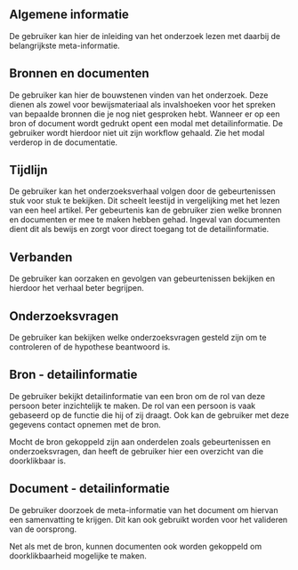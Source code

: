 



## Algemene informatie
De gebruiker kan hier de inleiding van het onderzoek lezen met daarbij de belangrijkste meta-informatie.


## Bronnen en documenten
De gebruiker kan hier de bouwstenen vinden van het onderzoek. Deze dienen als zowel voor bewijsmateriaal als invalshoeken voor het spreken van bepaalde bronnen die je nog niet gesproken hebt. Wanneer er op een bron of document wordt gedrukt opent een modal met detailinformatie. De gebruiker wordt hierdoor niet uit zijn workflow gehaald. Zie het modal verderop in de documentatie.

## Tijdlijn
De gebruiker kan het onderzoeksverhaal volgen door de gebeurtenissen stuk voor stuk te bekijken. Dit scheelt leestijd in vergelijking met het lezen van een heel artikel. Per gebeurtenis kan de gebruiker zien welke bronnen en documenten er mee te maken hebben gehad. Ingeval van documenten dient dit als bewijs en zorgt voor direct toegang tot de detailinformatie.

## Verbanden
De gebruiker kan oorzaken en gevolgen van gebeurtenissen bekijken en hierdoor het verhaal beter begrijpen.

## Onderzoeksvragen
De gebruiker kan bekijken welke onderzoeksvragen gesteld zijn om te controleren of de hypothese beantwoord is.


## Bron - detailinformatie
De gebruiker bekijkt detailinformatie van een bron om de rol van deze persoon beter inzichtelijk te maken. De rol van een persoon is vaak gebaseerd op de functie die hij of zij draagt. Ook kan de gebruiker met deze gegevens contact opnemen met de bron.

Mocht de bron gekoppeld zijn aan onderdelen zoals gebeurtenissen en onderzoeksvragen, dan heeft de gebruiker hier een overzicht van die doorklikbaar is.

## Document - detailinformatie
De gebruiker doorzoek de meta-informatie van het document om hiervan een samenvatting te krijgen. Dit kan ook gebruikt worden voor het valideren van de oorsprong.

Net als met de bron, kunnen documenten ook worden gekoppeld om doorklikbaarheid mogelijke te maken.
